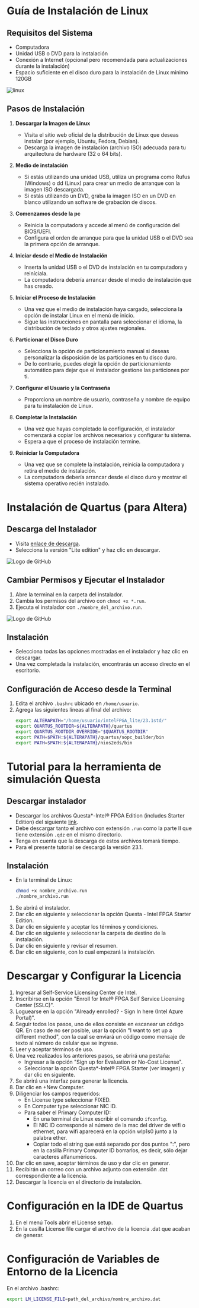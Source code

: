 # Guía de Instalación de Linux

## Requisitos del Sistema

- Computadora 
- Unidad USB o DVD para la instalación
- Conexión a Internet (opcional pero recomendada para actualizaciones durante la instalación)
- Espacio suficiente en el disco duro para la instalación de Linux minimo 120GB

![linux](imagenes/Part8.png)


## Pasos de Instalación

1. **Descargar la Imagen de Linux**
   - Visita el sitio web oficial de la distribución de Linux que deseas instalar (por ejemplo, Ubuntu, Fedora, Debian).
   - Descarga la imagen de instalación (archivo ISO) adecuada para tu arquitectura de hardware (32 o 64 bits).

2. **Medio de instalación**
   - Si estás utilizando una unidad USB, utiliza un programa como Rufus (Windows) o dd (Linux) para crear un medio de arranque con la imagen ISO descargada.
   - Si estás utilizando un DVD, graba la imagen ISO en un DVD en blanco utilizando un software de grabación de discos.

3. **Comenzamos desde la pc**
   - Reinicia la computadora y accede al menú de configuración del BIOS/UEFI.
   - Configura el orden de arranque para que la unidad USB o el DVD sea la primera opción de arranque.

4. **Iniciar desde el Medio de Instalación**
   - Inserta la unidad USB o el DVD de instalación en tu computadora y reiníciala.
   - La computadora debería arrancar desde el medio de instalación que has creado.

5. **Iniciar el Proceso de Instalación**
   - Una vez que el medio de instalación haya cargado, selecciona la opción de instalar Linux en el menú de inicio.
   - Sigue las instrucciones en pantalla para seleccionar el idioma, la distribución de teclado y otros ajustes regionales.

6. **Particionar el Disco Duro**
   - Selecciona la opción de particionamiento manual si deseas personalizar la disposición de las particiones en tu disco duro.
   - De lo contrario, puedes elegir la opción de particionamiento automático para dejar que el instalador gestione las particiones por ti.

7. **Configurar el Usuario y la Contraseña**
   - Proporciona un nombre de usuario, contraseña y nombre de equipo para tu instalación de Linux.

8. **Completar la Instalación**
   - Una vez que hayas completado la configuración, el instalador comenzará a copiar los archivos necesarios y configurar tu sistema.
   - Espera a que el proceso de instalación termine.

9. **Reiniciar la Computadora**
   - Una vez que se complete la instalación, reinicia la computadora y retira el medio de instalación.
   - La computadora debería arrancar desde el disco duro y mostrar el sistema operativo recién instalado.

# Instalación de Quartus (para Altera)

## Descarga del Instalador
- Visita [enlace de descarga](enlace).
- Selecciona la versión "Lite edition" y haz clic en descargar.

![Logo de GitHub](imagenes/Quartus_Descargarpng)


## Cambiar Permisos y Ejecutar el Instalador
1. Abre la terminal en la carpeta del instalador.
2. Cambia los permisos del archivo con `chmod +x *.run`.
3. Ejecuta el instalador con `./nombre_del_archivo.run`.

![Logo de GitHub](imagenes/Instalador.png)


## Instalación
- Selecciona todas las opciones mostradas en el instalador y haz clic en descargar.
- Una vez completada la instalación, encontrarás un acceso directo en el escritorio.

## Configuración de Acceso desde la Terminal
1. Edita el archivo `.bashrc` ubicado en `/home/usuario`.
2. Agrega las siguientes líneas al final del archivo:
   ```bash
   export ALTERAPATH="/home/usuario/intelFPGA_lite/23.1std/"
   export QUARTUS_ROOTDIR=${ALTERAPATH}/quartus
   export QUARTUS_ROOTDIR_OVERRIDE="$QUARTUS_ROOTDIR"
   export PATH=$PATH:${ALTERAPATH}/quartus/sopc_builder/bin
   export PATH=$PATH:${ALTERAPATH}/nios2eds/bin

# Tutorial para la herramienta de simulación Questa

## Descargar instalador
- Descargar los archivos Questa*-Intel® FPGA Edition (includes Starter Edition) del siguiente [link](enlace).
- Debe descargar tanto el archivo con extensión `.run` como la parte II que tiene extensión `.qdz` en el mismo directorio.
- Tenga en cuenta que la descarga de estos archivos tomará tiempo.
- Para el presente tutorial se descargó la versión 23.1.

## Instalación
- En la terminal de Linux:
  ```bash
  chmod +x nombre_archivo.run
  ./nombre_archivo.run

1. Se abrirá el instalador.
2. Dar clic en siguiente y seleccionar la opción Questa - Intel FPGA Starter Edition.
3. Dar clic en siguiente y aceptar los términos y condiciones.
4. Dar clic en siguiente y seleccionar la carpeta de destino de la instalación.
5. Dar clic en siguiente y revisar el resumen.
6. Dar clic en siguiente, con lo cual empezará la instalación.

# Descargar y Configurar la Licencia

1. Ingresar al Self-Service Licensing Center de Intel.
2. Inscribirse en la opción "Enroll for Intel® FPGA Self Service Licensing Center (SSLC)".
3. Loguearse en la opción "Already enrolled? - Sign In here (Intel Azure Portal)".
4. Seguir todos los pasos, uno de ellos consiste en escanear un código QR. En caso de no ser posible, usar la opción "I want to set up a different method", con la cual se enviará un código como mensaje de texto al número de celular que se ingrese.
5. Leer y aceptar términos de uso.
6. Una vez realizados los anteriores pasos, se abrirá una pestaña:
   - Ingresar a la opción "Sign up for Evaluation or No-Cost License".
   - Seleccionar la opción Questa*-Intel® FPGA Starter (ver imagen) y dar clic en siguiente.
7. Se abrirá una interfaz para generar la licencia.
8. Dar clic en +New Computer.
9. Diligenciar los campos requeridos:
   - En License type seleccionar FIXED.
   - En Computer type seleccionar NIC ID.
   - Para saber el Primary Computer ID:
     - En una terminal de Linux escribir el comando `ifconfig`.
     - El NIC ID corresponde al número de la mac del driver de wifi o ethernet, para wifi aparecerá en la opción wlp1s0 junto a la palabra ether.
     - Copiar todo el string que está separado por dos puntos ":", pero en la casilla Primary Computer ID borrarlos, es decir, sólo dejar caracteres alfanuméricos.
10. Dar clic en save, aceptar términos de uso y dar clic en generar.
11. Recibirán un correo con un archivo adjunto con extensión .dat correspondiente a la licencia.
12. Descargar la licencia en el directorio de instalación.

# Configuración en la IDE de Quartus

1. En el menú Tools abrir el License setup.
2. En la casilla License file cargar el archivo de la licencia .dat que acaban de generar.

# Configuración de Variables de Entorno de la Licencia

En el archivo .bashrc:

```bash
export LM_LICENSE_FILE=path_del_archivo/nombre_archivo.dat
